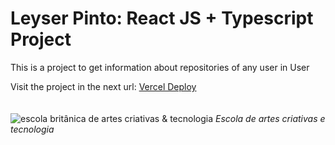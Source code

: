 # Leyser Pinto: React JS + Typescript Project
This is a project to get information about repositories of any user in User



Visit the project in the next url:
<a href='https://github-user-repos-react.vercel.app/'>Vercel Deploy </a> <br><br><br>
<img src="https://lms.ebaconline.com.br/_nuxt/img/logo-white.a545dac.svg" alt="escola britânica de artes criativas &amp; tecnologia">
<i> Escola de artes criativas e tecnologia</i>
